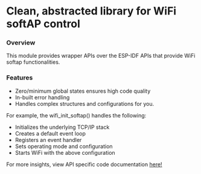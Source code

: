 # Clean, abstracted library for WiFi softAP control

### Overview
This module provides wrapper APIs over the ESP-IDF APIs that provide WiFi softap functionalities.

### Features
- Zero/minimum global states ensures high code quality
- In-built error handling
- Handles complex structures and configurations for you.

For example, the wifi_init_softap() handles the following:
- Initializes the underlying TCP/IP stack
- Creates a default event loop
- Registers an event handler
- Sets operating mode and configuration
- Starts WiFi with the above configuration

For more insights, view API specific code documentation [here!](./include/wifi_softap.h)